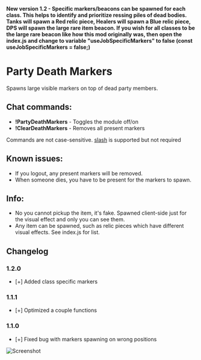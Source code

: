 **New version 1.2 - Specific markers/beacons can be spawned for each class. This helps to identify and prioritize ressing piles of dead bodies. Tanks will spawn a Red relic piece, Healers will spawn a Blue relic piece, DPS will spawn the large rare item beacon. If you wish for all classes to be the large rare beacon like how this mod originally was, then open the index.js and change to variable "useJobSpecificMarkers" to false (const useJobSpecificMarkers = false;)**


# Party Death Markers
Spawns large visible markers on top of dead party members.

## Chat commands:
* **!PartyDeathMarkers**    - Toggles the module off/on
* **!ClearDeathMarkers**    - Removes all present markers

Commands are not case-sensitive. [slash](https://github.com/baldera-mods/slash) is supported but not required

## Known issues:
* If you logout, any present markers will be removed.
* When someone dies, you have to be present for the markers to spawn.

## Info:
* No you cannot pickup the item, it's fake. Spawned client-side just for the visual effect and only you can see them.
* Any item can be spawned, such as relic pieces which have different visual effects. See index.js for list.

## Changelog 
### 1.2.0
* [+] Added class specific markers
### 1.1.1
* [+] Optimized a couple functions
### 1.1.0
* [+] Fixed bug with markers spawning on wrong positions


![Screenshot](http://i.imgur.com/bOSA6Lx.jpg)